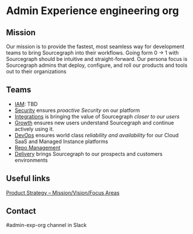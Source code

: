# Admin Experience engineering org

## Mission

Our mission is to provide the fastest, most seamless way for development teams to bring Sourcegraph into their workflows.  Going form 0 -> 1 with Sourcegraph should be intuitive and straight-forward.  Our persona focus is Sourcegraph admins that deploy, configure, and roll our products and tools out to their organizations

## Teams

- [IAM](./iam/index.md): TBD
- [Security](./security/index.md) ensures _proactive Security_ on our platform
- [Integrations](./integrations/index.md) is bringing the value of Sourcegraph _closer to our users_
- [Growth](./growth-team/index.md) ensures new users understand Sourcegraph and continue actively using it.
- [DevOps](./devops/index.md) ensures world class _reliability and availability_ for our Cloud SaaS and Managed Instance platforms
- [Repo Management](./repo-management/index.md)
- [Delivery](./delivery) brings Sourcegraph to our prospects and customers environments

## Useful links

[Product Strategy – Mission/Vision/Focus Areas](../../../../strategy-goals/strategy/admin-exp/index.md)

## Contact

#admin-exp-org channel in Slack
